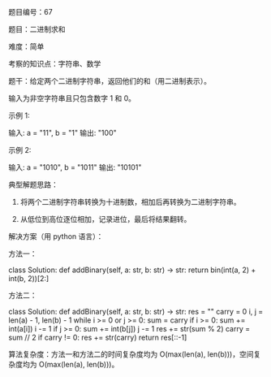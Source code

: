 题目编号：67

题目：二进制求和

难度：简单

考察的知识点：字符串、数学

题干：给定两个二进制字符串，返回他们的和（用二进制表示）。

输入为非空字符串且只包含数字 1 和 0。

示例 1:

输入: a = "11", b = "1"
输出: "100"

示例 2:

输入: a = "1010", b = "1011"
输出: "10101"

典型解题思路：

1. 将两个二进制字符串转换为十进制数，相加后再转换为二进制字符串。

2. 从低位到高位逐位相加，记录进位，最后将结果翻转。

解决方案（用 python 语言）：

方法一：

class Solution:
    def addBinary(self, a: str, b: str) -> str:
        return bin(int(a, 2) + int(b, 2))[2:]

方法二：

class Solution:
    def addBinary(self, a: str, b: str) -> str:
        res = ""
        carry = 0
        i, j = len(a) - 1, len(b) - 1
        while i >= 0 or j >= 0:
            sum = carry
            if i >= 0:
                sum += int(a[i])
                i -= 1
            if j >= 0:
                sum += int(b[j])
                j -= 1
            res += str(sum % 2)
            carry = sum // 2
        if carry != 0:
            res += str(carry)
        return res[::-1]

算法复杂度：方法一和方法二的时间复杂度均为 O(max(len(a), len(b)))，空间复杂度均为 O(max(len(a), len(b)))。